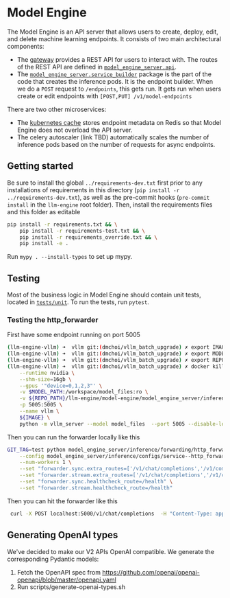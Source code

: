 # Model Engine

The Model Engine is an API server that allows users to create, deploy, edit,
and delete machine learning endpoints. It consists of two main architectural
components:

- The [gateway](./model_engine_server/entrypoints/start_fastapi_server.py)
  provides a REST API for users to interact with. The routes of the REST API are
  defined in [`model_engine_server.api`](./model_engine_server/api).
- The [`model_engine_server.service_builder`](./model_engine_server/service_builder)
  package is the part of the code that creates the inference pods. It is the
  endpoint builder. When we do a `POST` request to `/endpoints`, this gets run.
  It gets run when users create or edit endpoints with `[POST,PUT] /v1/model-endpoints`

There are two other microservices:

- The [kubernetes cache](./model_engine_server/entrypoints/k8s_cache.py)
  stores endpoint metadata on Redis so that Model Engine does not overload the API
  server.
- The celery autoscaler (link TBD) automatically scales
  the number of inference pods based on the number of requests for async endpoints.

## Getting started

Be sure to install the global `../requirements-dev.txt` first prior
to any installations of requirements in this directory
(`pip install -r ../requirements-dev.txt`), as well as the pre-commit hooks
(`pre-commit install` in the `llm-engine` root folder). Then, install the
requirements files and this folder as editable

```bash
pip install -r requirements.txt && \
    pip install -r requirements-test.txt && \
    pip install -r requirements_override.txt && \
    pip install -e .
```

Run `mypy . --install-types` to set up mypy.

## Testing

Most of the business logic in Model Engine should contain unit tests, located in
[`tests/unit`](./tests/unit). To run the tests, run `pytest`.

### Testing the http_forwarder

First have some endpoint running on port 5005
```sh
(llm-engine-vllm) ➜  vllm git:(dmchoi/vllm_batch_upgrade) ✗ export IMAGE=692474966980.dkr.ecr.us-west-2.amazonaws.com/vllm:0.10.1.1-rc2
(llm-engine-vllm) ➜  vllm git:(dmchoi/vllm_batch_upgrade) ✗ export MODEL=meta-llama/Meta-Llama-3.1-8B-Instruct && export MODEL_PATH=/data/model_files/$MODEL
(llm-engine-vllm) ➜  vllm git:(dmchoi/vllm_batch_upgrade) ✗ export REPO_PATH=/mnt/home/dmchoi/repos/scale
(llm-engine-vllm) ➜  vllm git:(dmchoi/vllm_batch_upgrade) ✗ docker kill vlll; docker rm vllm; docker run \
    --runtime nvidia \
    --shm-size=16gb \
    --gpus '"device=0,1,2,3"' \
    -v $MODEL_PATH:/workspace/model_files:ro \
    -v ${REPO_PATH}/llm-engine/model-engine/model_engine_server/inference/vllm/vllm_server.py:/workspace/vllm_server.py \
    -p 5005:5005 \
    --name vllm \
    ${IMAGE} \
    python -m vllm_server --model model_files  --port 5005 --disable-log-requests --max-model-len 4096 --max-num-seqs 16 --enforce-eager
```

Then you can run the forwarder locally like this
```sh
GIT_TAG=test python model_engine_server/inference/forwarding/http_forwarder.py \
    --config model_engine_server/inference/configs/service--http_forwarder.yaml \
    --num-workers 1 \
    --set "forwarder.sync.extra_routes=['/v1/chat/completions','/v1/completions']" \
    --set "forwarder.stream.extra_routes=['/v1/chat/completions','/v1/completions']" \
    --set "forwarder.sync.healthcheck_route=/health" \
    --set "forwarder.stream.healthcheck_route=/health"
```

Then you can hit the forwarder like this
```sh
 curl -X POST localhost:5000/v1/chat/completions  -H "Content-Type: application/json" -d "{\"args\": {\"model\":\"$MODEL\", \"messages\":[{\"role\": \"systemr\", \"content\": \"Hey, what's the temperature in Paris right now?\"}],\"max_tokens\":100,\"temperature\":0.2,\"guided_regex\":\"Sean.*\"}}"
```

## Generating OpenAI types
We've decided to make our V2 APIs OpenAI compatible. We generate the
corresponding Pydantic models:
1. Fetch the OpenAPI spec from https://github.com/openai/openai-openapi/blob/master/openapi.yaml
2. Run scripts/generate-openai-types.sh
